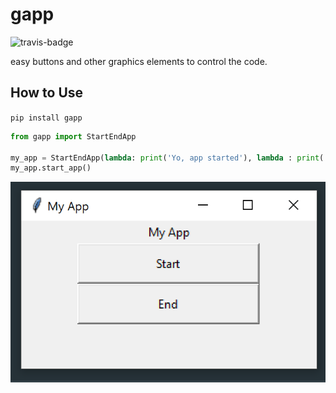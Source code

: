 # gapp
![travis-badge](https://travis-ci.org/Madoshakalaka/gapp.svg?branch=master)

easy buttons and other graphics elements to control the code.

## How to Use

`pip install gapp`

```python
from gapp import StartEndApp

my_app = StartEndApp(lambda: print('Yo, app started'), lambda : print('Yo, app ended'), 'My App')
my_app.start_app()
```

![start_end_app](https://raw.githubusercontent.com/Madoshakalaka/gapp/master/readme_assets/start_end_app.png)

<!--You picture won't show on pypi if you use relative path.-->
<!--If you want to add any image, please add the image to readme_assets folder and add the filename as below-->
<!--![some show case picture](https://raw.githubusercontent.com/Madoshakalaka/gapp/master/readme_assets/showcasePicture.png)-->
